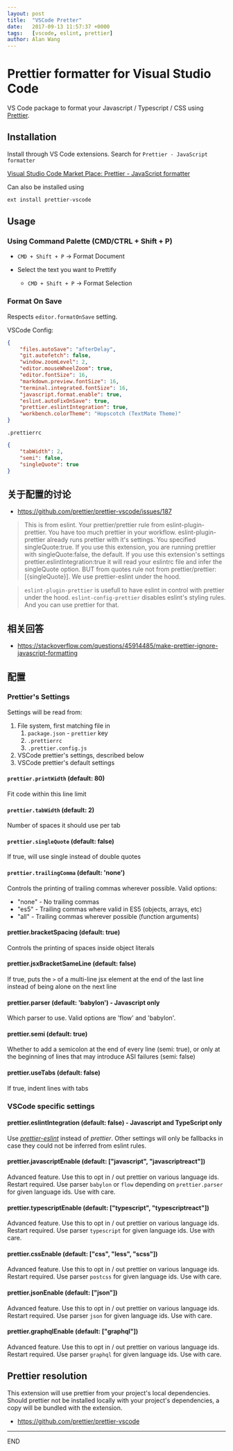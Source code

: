 ```yaml
---
layout: post
title:  "VSCode Pretter"
date:   2017-09-13 11:57:37 +0000
tags:   [vscode, eslint, prettier]
author: Alan Wang
---
```

# Prettier formatter for Visual Studio Code

VS Code package to format your Javascript / Typescript / CSS using [Prettier](https://github.com/prettier/prettier).

## Installation

Install through VS Code extensions. Search for `Prettier - JavaScript formatter`

[Visual Studio Code Market Place: Prettier - JavaScript formatter](https://marketplace.visualstudio.com/items?itemName=esbenp.prettier-vscode)

Can also be installed using 

```bash
ext install prettier-vscode
```

## Usage

### Using Command Palette (CMD/CTRL + Shift + P)

- `CMD + Shift + P` -> Format Document

- Select the text you want to Prettify
  -  `CMD + Shift + P` -> Format Selection

### Format On Save

Respects `editor.formatOnSave` setting.

VSCode Config:
```json
{
    "files.autoSave": "afterDelay",
    "git.autofetch": false,
    "window.zoomLevel": 2,
    "editor.mouseWheelZoom": true,
    "editor.fontSize": 16,
    "markdown.preview.fontSize": 16,
    "terminal.integrated.fontSize": 16,
    "javascript.format.enable": true,
    "eslint.autoFixOnSave": true,    
    "prettier.eslintIntegration": true,
    "workbench.colorTheme": "Hopscotch (TextMate Theme)"
}
```

`.prettierrc`

```json
{
    "tabWidth": 2,
    "semi": false,
    "singleQuote": true
}
```

## 关于配置的讨论

- https://github.com/prettier/prettier-vscode/issues/187

> This is from eslint. Your prettier/prettier rule from eslint-plugin-prettier.
You have too much prettier in your workflow. eslint-plugin-prettier already runs prettier with it's settings. You specified singleQuote:true.
If you use this extension, you are running prettier with singleQuote:false, the default.
If you use this extension's settings prettier.eslintIntegration:true it will read your eslintrc file and infer the singleQuote option. BUT from quotes rule not from prettier/prettier:[{singleQuote}]. We use prettier-eslint under the hood.

> `eslint-plugin-prettier` is usefull to have eslint in control with prettier under the hood.
> `eslint-config-prettier` disables eslint's styling rules. And you can use prettier for that.

## 相关回答

- https://stackoverflow.com/questions/45914485/make-prettier-ignore-javascript-formatting


## 配置

### Prettier's Settings

Settings will be read from:

1. File system, first matching file in 
    1. `package.json` - `prettier` key
    1. `.prettierrc`
    1. `.prettier.config.js`
1. VSCode prettier's settings, described below
1. VSCode prettier's default settings

#### `prettier.printWidth` (default: 80)

Fit code within this line limit

#### `prettier.tabWidth` (default: 2)

Number of spaces it should use per tab

#### `prettier.singleQuote` (default: false)

If true, will use single instead of double quotes

#### `prettier.trailingComma` (default: 'none')

Controls the printing of trailing commas wherever possible. Valid options:

 - "none" - No trailing commas
 - "es5"  - Trailing commas where valid in ES5 (objects, arrays, etc)
 - "all"  - Trailing commas wherever possible (function arguments)

#### prettier.bracketSpacing (default: true)

Controls the printing of spaces inside object literals

#### prettier.jsxBracketSameLine (default: false)

If true, puts the `>` of a multi-line jsx element at the end of the last line instead of being alone on the next line

#### prettier.parser (default: 'babylon') - Javascript only

Which parser to use. Valid options are 'flow' and 'babylon'.

#### prettier.semi (default: true)

Whether to add a semicolon at the end of every line (semi: true),
or only at the beginning of lines that may introduce ASI failures (semi: false)

#### prettier.useTabs (default: false)

If true, indent lines with tabs

### VSCode specific settings

#### prettier.eslintIntegration (default: false) - Javascript and TypeScript only

Use *[prettier-eslint](https://github.com/prettier/prettier-eslint)* instead of *prettier*.
Other settings will only be fallbacks in case they could not be inferred from eslint rules.

#### prettier.javascriptEnable (default: ["javascript", "javascriptreact"])

Advanced feature. Use this to opt in / out prettier on various language ids. Restart required.
Use parser `babylon` or `flow` depending on `prettier.parser` for given language ids.
Use with care.

#### prettier.typescriptEnable (default: ["typescript", "typescriptreact"])

Advanced feature. Use this to opt in / out prettier on various language ids. Restart required.
Use parser `typescript` for given language ids.
Use with care.

#### prettier.cssEnable (default: ["css", "less", "scss"])

Advanced feature. Use this to opt in / out prettier on various language ids. Restart required.
Use parser `postcss` for given language ids.
Use with care.

#### prettier.jsonEnable (default: ["json"])

Advanced feature. Use this to opt in / out prettier on various language ids. Restart required.
Use parser `json` for given language ids.
Use with care.

#### prettier.graphqlEnable (default: ["graphql"])

Advanced feature. Use this to opt in / out prettier on various language ids. Restart required.
Use parser `graphql` for given language ids.
Use with care.

## Prettier resolution

This extension will use prettier from your project's local dependencies. Should prettier not be installed locally with your project's dependencies, a copy will be bundled with the extension.


- https://github.com/prettier/prettier-vscode
---
END
